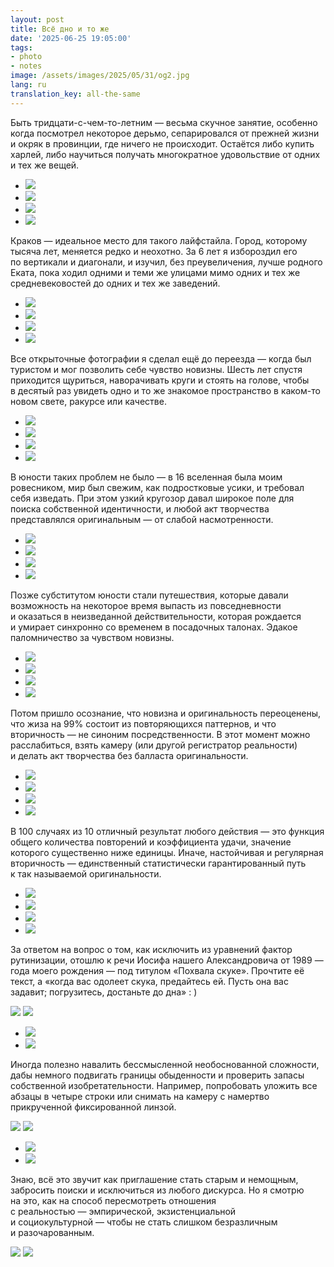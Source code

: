 ```yaml
---
layout: post
title: Всё дно и то же
date: '2025-06-25 19:05:00'
tags:
- photo
- notes
image: /assets/images/2025/05/31/og2.jpg
lang: ru
translation_key: all-the-same
---
```


Быть тридцати-с-чем-то-летним — весьма скучное занятие, особенно когда посмотрел некоторое дерьмо, сепарировался от прежней жизни и окряк в провинции, где ничего не происходит. Остаётся либо купить харлей, либо научиться получать многократное удовольствие от одних и тех же вещей.

- ![](/assets/images/2025/05/31/DSCF3112.jpg)
- ![](/assets/images/2025/05/31/DSCF3125.jpg)
- ![](/assets/images/2025/05/31/DSCF3389.jpg)
- ![](/assets/images/2025/05/31/DSCF2142.jpg)

Краков — идеальное место для такого лайфстайла. Город, которому тысяча лет, меняется редко и неохотно. За 6 лет я избороздил его по вертикали и диагонали, и изучил, без преувеличения, лучше родного Еката, пока ходил одними и теми же улицами мимо одних и тех же средневековостей до одних и тех же заведений.

- ![](/assets/images/2025/05/31/DSCF1969.jpg)
- ![](/assets/images/2025/05/31/DSCF3309.jpg)
- ![](/assets/images/2025/05/31/DSCF2564.jpg)
- ![](/assets/images/2025/05/31/DSCF3221.jpg)

Все открыточные фотографии я сделал ещё до переезда — когда был туристом и мог позволить себе чувство новизны. Шесть лет спустя приходится щуриться, наворачивать круги и стоять на голове, чтобы в десятый раз увидеть одно и то же знакомое пространство в каком-то новом свете, ракурсе или качестве.

- ![](/assets/images/2025/05/31/DSCF3382.jpg)
- ![](/assets/images/2025/05/31/DSCF3383.jpg)
- ![](/assets/images/2025/05/31/DSCF3333.jpg)
- ![](/assets/images/2025/05/31/DSCF3159.jpg)

В юности таких проблем не было — в 16 вселенная была моим ровесником, мир был свежим, как подростковые усики, и требовал себя изведать. При этом узкий кругозор давал широкое поле для поиска собственной идентичности, и любой акт творчества представлялся оригинальным — от слабой насмотренности.

- ![](/assets/images/2025/05/31/DSCF2168.jpg)
- ![](/assets/images/2025/05/31/DSCF3406.jpg)
- ![](/assets/images/2025/05/31/DSCF3405.jpg)
- ![](/assets/images/2025/05/31/DSCF3396.jpg)

Позже субститутом юности стали путешествия, которые давали возможность на некоторое время выпасть из повседневности и оказаться в неизведанной действительности, которая рождается и умирает синхронно со временем в посадочных талонах. Эдакое паломничество за чувством новизны.

- ![](/assets/images/2025/05/31/DSCF2973.jpg)
- ![](/assets/images/2025/05/31/DSCF3256.jpg)
- ![](/assets/images/2025/05/31/DSCF3401.jpg)
- ![](/assets/images/2025/05/31/DSCF3240.jpg)

Потом пришло осознание, что новизна и оригинальность переоценены, что жиза на 99% состоит из повторяющихся паттернов, и что вторичность — не синоним посредственности. В этот момент можно расслабиться, взять камеру (или другой регистратор реальности) и делать акт творчества без балласта оригинальности.

- ![](/assets/images/2025/05/31/DSCF1895.jpg)
- ![](/assets/images/2025/05/31/DSCF1903.jpg)
- ![](/assets/images/2025/05/31/DSCF1905.jpg)
- ![](/assets/images/2025/05/31/DSCF1918.jpg)

В 100 случаях из 10 отличный результат любого действия — это функция общего количества повторений и коэффициента удачи, значение которого существенно ниже единицы. Иначе, настойчивая и регулярная вторичность — единственный статистически гарантированный путь к так называемой оригинальности.

- ![](/assets/images/2025/05/31/DSCF1931.jpg)
- ![](/assets/images/2025/05/31/DSCF2091.jpg)
- ![](/assets/images/2025/05/31/DSCF3316.jpg)
- ![](/assets/images/2025/05/31/DSCF3048.jpg)

За ответом на вопрос о том, как исключить из уравнений фактор рутинизации, отошлю к речи Иосифа нашего Александровича от 1989 — года моего рождения — под титулом «Похвала скуке». Прочтите её текст, а «когда вас одолеет скука, предайтесь ей. Пусть она вас задавит; погрузитесь, достаньте до дна» : )

![](/assets/images/2025/05/31/DSCF3192.jpg)
![](/assets/images/2025/05/31/DSCF3264.jpg)
- ![](/assets/images/2025/05/31/DSCF3205.jpg)
- ![](/assets/images/2025/05/31/DSCF3340.jpg)

Иногда полезно навалить бессмысленной необоснованной сложности, дабы немного подвигать границы обыденности и проверить запасы собственной изобретательности. Например, попробовать уложить все абзацы в четыре строки или снимать на камеру с намертво прикрученной фиксированной линзой.

![](/assets/images/2025/05/31/DSCF2589.jpg)
![](/assets/images/2025/05/31/DSCF2172.jpg)
- ![](/assets/images/2025/05/31/DSCF3349.jpg)
- ![](/assets/images/2025/05/31/DSCF3367.jpg)

Знаю, всё это звучит как приглашение стать старым и немощным, забросить поиски и исключиться из любого дискурса. Но я смотрю на это, как на способ пересмотреть отношения с реальностью — эмпирической, экзистенциальной и социокультурной — чтобы не стать слишком безразличным и разочарованным.

![](/assets/images/2025/05/31/DSCF2014.jpg)
![](/assets/images/2025/05/31/DSCF3339.jpg)